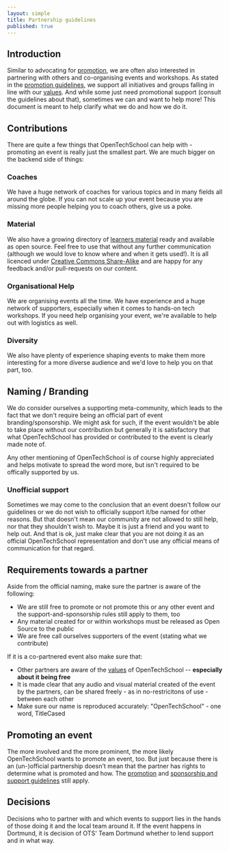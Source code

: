 ```yaml
---
layout: simple
title: Partnership guidelines
published: true
---
```


## Introduction


Similar to advocating for [promotion](/handbooks/promotion.html), we are often also interested in partnering with others and co-organising events and workshops. As stated in the [promotion guidelines](/handbooks/promotion.html), we support all initiatives and groups falling in line with our [values](/about.html#core_values). And while some just need promotional support (consult the guidelines about that), sometimes we can and want to help more! This document is meant to help clarify what we do and how we do it.
## Contributions

There are quite a few things that OpenTechSchool can help with - promoting an event is really just the smallest part. We are much bigger on the backend side of things:


### Coaches
We have a huge network of coaches for various topics and in many fields all around the globe. If you can not scale up your event because you are missing more people helping you to coach others, give us a poke.

### Material
We also have a growing directory of [learners material](/material.html) ready and available as open source. Feel free to use that without any further communication (although we would love to know where and when it gets used!). It is all licenced under [Creative Commons Share-Alike](http://creativecommons.org/licenses/by-sa/3.0/deed.en_US) and are happy for any feedback and/or pull-requests on our content.

### Organisational Help
We are organising events all the time. We have experience and a huge network of supporters, especially when it comes to hands-on tech workshops. If you need help organising your event, we're available to help out with logistics as well.


### Diversity
We also have plenty of experience shaping events to make them more interesting for a more diverse audience and we'd love to help you on that part, too.

## Naming / Branding
We do consider ourselves a supporting meta-community, which leads to the fact that we don't require being an official part of event branding/sponsorship. We might ask for such, if the event wouldn't be able to take place without our contribution but generally it is satisfactory that what OpenTechSchool has provided or contributed to the event is clearly made note of.
 
Any other mentioning of OpenTechSchool is of course highly appreciated and helps motivate to spread the word more, but isn't required to be offically supported by us.

### Unofficial support
Sometimes we may come to the conclusion that an event doesn't follow our guidelines or we do not wish to officially support it/be named  for other reasons. But that doesn't mean our community are not allowed to still help, nor that they shouldn't wish to. Maybe it is just a friend and you want to help out. And that is ok, just make clear that you are not doing it as an official OpenTechSchool representation and don't use any official means of communication for that regard.

## Requirements towards a partner

Aside from the official naming, make sure the partner is aware of the following:

 * We are still free to promote or not promote this or any other event and the support-and-sponsorship rules still apply to them, too
 * Any material created for or within workshops must be released as Open Source to the public
 * We are free call ourselves supporters of the event (stating what we contribute)

If it is a co-partnered event also make sure that:
 
 * Other partners are aware of the [values](/about.html#core_values) of OpenTechSchool -- **especially about it being free**
 * It is made clear that any audio and visual material created of the event by the partners, can be shared freely - as in no-restricitons of use - between each other
 * Make sure our name is reproduced accurately: "OpenTechSchool" - one word, TitleCased


## Promoting an event
The more involved and the more prominent, the more likely OpenTechSchool wants to promote an event, too. But just because there is an (un-)official partnership doesn't mean that the partner has rights to determine what is promoted and how. The [promotion](/handbooks/promotion.html) and [sponsorship and support guidelines](/handbooks/sponsorship-and-support.html) still apply.

## Decisions
Decisions who to partner with and which events to support lies in the hands of those doing it and the local team around it. If the event happens in Dortmund, it is decision of OTS' Team Dortmund whether to lend support and in what way.
